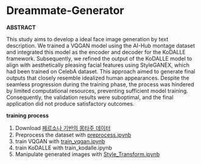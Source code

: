 # Dreammate-Generator

**ABSTRACT**

This study aims to develop a ideal face image generation by text description. We trained a VQGAN model using the AI-Hub montage dataset and integrated this model as the encoder and decoder for the KoDALLE framework. Subsequently, we refined the output of the KoDALLE model to align with aesthetically pleasing facial features using StyleGANEX, which had been trained on CelebA dataset. This approach aimed to generate final outputs that closely resemble idealized human appearances. Despite the seamless progression during the training phase, the process was hindered by limited computational resources, preventing sufficient model training. Consequently, the validation results were suboptimal, and the final application did not produce satisfactory outcomes.

**training process**


1. Download [페르소나 기반의 몽타주 데이터](https://www.aihub.or.kr/aihubdata/data/view.do?currMenu=115&topMenu=100&dataSetSn=618)
2. Preprocess the dataset with [preprocess.ipynb](https://github.com/aisys-group5/Dreammate-Generator/blob/main/KoDALLE/preprocess.ipynb)
3. train VQGAN with [train_vqgan.ipynb](https://github.com/aisys-group5/Dreammate-Generator/blob/main/train_vqgan.ipynb)
4. train KoDALLE with train_kodalle.ipynb
5. Manipulate generated images with [Style_Transform.ipynb](https://github.com/aisys-group5/Dreammate-Generator/blob/main/Style_Transform.ipynb)
